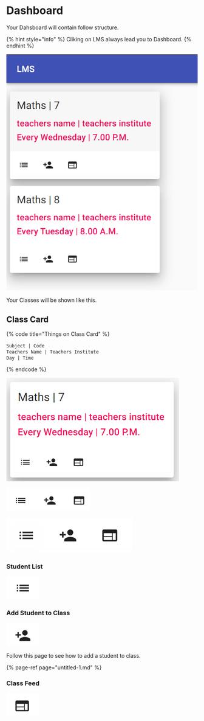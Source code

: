 # Dashboard

Your Dahsboard will contain follow structure.

{% hint style="info" %}
Cliking on LMS always lead you to Dashboard.
{% endhint %}

![](../.gitbook/assets/image%20%283%29.png)

Your Classes will be shown like this.

## Class Card

{% code title="Things on Class Card" %}
```text
Subject | Code
Teachers Name | Teachers Institute
Day | Time
```
{% endcode %}

![Class Card](../.gitbook/assets/image%20%2824%29.png)



![](../.gitbook/assets/image%20%2816%29.png)

![](../.gitbook/assets/image%20%2817%29.png)

### Student List

![](../.gitbook/assets/image%20%2826%29.png)



### Add Student to Class

![](../.gitbook/assets/image%20%2811%29.png)

Follow this page to see how to add a student to class.

{% page-ref page="untitled-1.md" %}

### Class Feed

![](../.gitbook/assets/image%20%2825%29.png)





